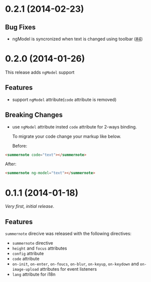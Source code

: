 # 0.2.1 (2014-02-23)

## Bug Fixes

* ngModel is syncronized when text is changed using toolbar
  ([#4](https://github.com/outsideris/angular-summernote/issues/4))

# 0.2.0 (2014-01-26)

This release adds `ngModel` support

## Features

* support `ngModel` attribute(`code` attribute is removed)

## Breaking Changes

* use `ngModel` attribute insted `code` attribute for 2-ways binding.

  To migrate your code change your markup like below.
    
  Before:

```html
<summernote code="text"></summernote>
```

  After:

```html
<summernote ng-model="text"></summernote>
```

# 0.1.1 (2014-01-18)

_Very first, initial release_.

## Features

`summernote` direcive was released with the following directives:

* `summernote` directive
* `height` and `focus` attributes
* `config` attribute
* `code` attribute 
* `on-init`, `on-enter`, `on-foucs`, `on-blur`, `on-keyup`,
  `on-keydown` and `on-image-upload` attributes for event listeners
* `lang` attribute for i18n
